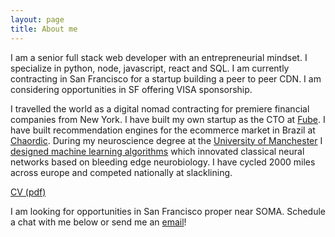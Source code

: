 ```yaml
---
layout: page
title: About me
---
```


I am a senior full stack web developer with an entrepreneurial mindset. I specialize in python, node, javascript, react and SQL. I am currently contracting in San Francisco for a startup building a peer to peer CDN. I am considering opportunities in SF offering VISA sponsorship. 

I travelled the world as a digital nomad contracting for premiere financial companies from New York. I have built my own startup as the CTO at [Fube](http://fube.io/). I have built recommendation engines for the ecommerce market in Brazil at [Chaordic](https://www.chaordic.com.br/). During my neuroscience degree at the [University of Manchester](https://www.topuniversities.com/universities/university-manchester) I [designed machine learning algorithms](https://github.com/mfbx9da4/neuron-astrocyte-networks) which innovated classical neural networks based on bleeding edge neurobiology. I have cycled 2000 miles across europe and competed nationally at slacklining.

[CV (pdf)](/assets/cv.pdf)

I am looking for opportunities in San Francisco proper near SOMA. Schedule a chat with me below or send me an [email](mailto:dalberto.adler@gmail.com)!
